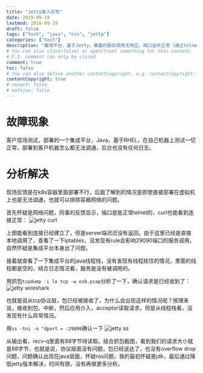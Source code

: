 ```yaml
---
title: "Jetty接入异常"
date: 2019-09-19
lastmod: 2019-09-19
draft: false
tags: ["tech", "java", "nio", "jettp"]
categories: ["tech"]
description: "集成平台，基于Jetty，暴露的服务调用无响应，端口监听正常（通过telnet验证），类似平台挂起"
# You can also close(false) or open(true) something for this content.
# P.S. comment can only be closed
comment: true
toc: false
# You can also define another contentCopyright. e.g. contentCopyright: "This is another copyright."
contentCopyright: true
# reward: false
# mathjax: false
---
```

# 故障现象
客户现场测试，部署的一个集成平台，Java，基于RHEL，在自己机器上测试一切正常，部署到客户机器怎么都无法调通，后台也没有任何日志。

# 分析解决
现场反馈是在k8s容器里面部署不行，后面了解到的情况是即使直接部署在虚拟机上也是无法调通，也就可以排除容器网络的问题。

首先怀疑是网络问题，同事的反馈显示，端口是能正常telnet的，curl也能看到连接正常：
![jetty curl](/img/jetty2.jpg)

上图能看到连接已经建立了，但是server端迟迟没有返回。由于这里已经是直接本地调用了，查看了一下iptables，没发现有rule会影响29090端口的服务调用，自然怀疑是集成平台本身出了问题。

接着就查看了一下集成平台的java线程栈，没有发现有线程挂住的情况，里面的线程都是空的，结合日志情况看，服务是没有被调用的。

用抓包`tcpdump -i lo tcp -w esb.pcap`分析了一下，确认请求是已经收到了：
![jetty wireshark](/img/jetty3.jpg)

也就是说从tcp协议层，包已经被接收了，为什么会出现这样的情况呢？按理来说，接收到包，中断，然后应用介入，acceptor读取请求，但是从线程栈看，没发现有什么异常情况。

用`ss -tni -o "dport = :29090`确认一下
![jetty ss](/img/jetty4.jpg)

从输出看，recv-q里面有88字节待读取。结合抓包截图，看到我们的请求大小就是88字节，也就是说，协议层面没有问题，包已经送达了，也没有overflow drop问题，问题确认出现在java层面，怀疑nio问题，我的最初怀疑是jdk，最后通过降低jetty版本解决，时间有限，没有再做更多分析。
